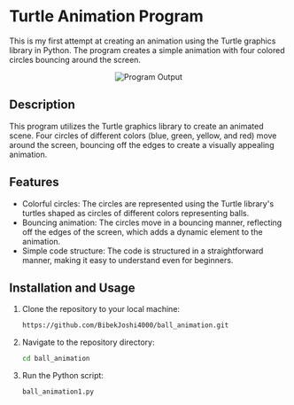 # Turtle Animation Program

This is my first attempt at creating an animation using the Turtle graphics library in Python. The program creates a simple animation with four colored circles bouncing around the screen.

<p align="center">
  <img src="https://github.com/BibekJoshi4000/ball_animation/assets/97554714/89d354d3-2be4-4ee3-96fe-140cb980fa77" alt="Program Output">
</p>

## Description

This program utilizes the Turtle graphics library to create an animated scene. Four circles of different colors (blue, green, yellow, and red) move around the screen, bouncing off the edges to create a visually appealing animation.

## Features

- Colorful circles: The circles are represented using the Turtle library's  turtles shaped as circles of different colors representing balls.
- Bouncing animation: The circles move in a bouncing manner, reflecting off the edges of the screen, which adds a dynamic element to the animation.
- Simple code structure: The code is structured in a straightforward manner, making it easy to understand even for beginners.

## Installation and Usage

1. Clone the repository to your local machine:

   ```bash
   https://github.com/BibekJoshi4000/ball_animation.git
   
2. Navigate to the repository directory:

   ```bash
   cd ball_animation
   
3. Run the Python script:

   ```bash
   ball_animation1.py
